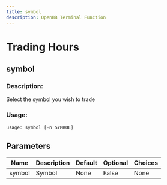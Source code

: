 ```yaml
---
title: symbol
description: OpenBB Terminal Function
---
```


# Trading Hours

## symbol

### Description: 

Select the symbol you wish to trade

### Usage: 
```python
usage: symbol [-n SYMBOL]
```

## Parameters

| Name | Description | Default | Optional | Choices |
| ---- | ----------- | ------- | -------- | ------- |
| symbol | Symbol | None | False | None |


